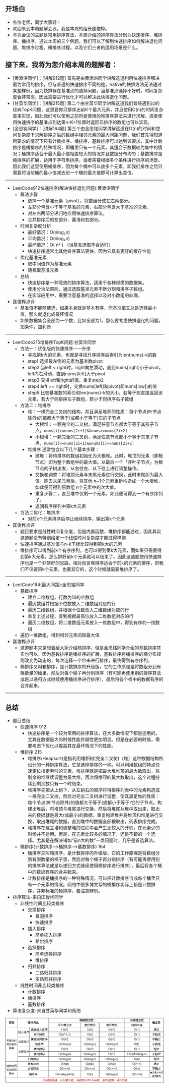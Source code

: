 ## 开场白
- 各位老师，同学大家好！
- 欢迎来到本周题解会议。我是本周的组长匡俊桦。
- 本次会议的主题是常用排序算法，本周介绍的排序算法分别为快速排序、堆排序、桶排序，通过本周的三个例题，我们可以了解到快速排序如何解决退化问题、堆排序过程、桶排序过程，以及它们三者的适用场景是什么。
## 接下来，我将为您介绍本周的题解者：
- [黄添洪同学]：[讲解912题] 首先是由黄添洪同学讲解这道利用快速排序解决最为常用的排序，但与普通的快速排序不同的是，native的快排方法无法通过某些样例，因为快排存在基准点的选择问题，当基准点选择不好时，时间复杂度会非常高，因此需要进行优化才可以解决此快排退化问题。
- [甘英华同学]：[讲解215题] 第二个由甘英华同学讲解这道我们曾经遇到过的经典TopK问题，这里要你只排序出前K个最大元素，并且使用O(n)的时间复杂度来实现，因此我们可以使用之前所是使用的堆排序算法来进行求解，或者使用快速排序的基准点到达第n-K+1位置时返回已排序的数组也可以实现。
- [金思铭同学]：[讲解164题] 第三个由金思铭同学讲解这道在O(n)的时间和空间复杂度下求解排序之后的数组中相邻元素的最大间距问题，我们首先得知道所要求的情况下只有计数排序、桶排序、基数排序可以达到该要求，其中计数排序是桶排序的特殊情况，即桶里只有一个元素，其适合于数据较为集中的情况；桶排序适合于最大最小值相差较大的情况并且数据分布均匀；基数排序是桶排序的扩展，适用于字符串排序，或者需要根据多个条件进行排序的场景。因此我们这里使用桶排序，因为每个桶中可以放多个元素，即我们排序之后只需要将当前桶的最小值减去前一个桶的最大值即可计算出差值。
---
- LeetCode912快速排序(解决快排退化问题):黄添洪同学  
	- 算法步骤
		- 选择一个基准元素（pivot），将数组分成左右两部分。
		- 左部分包含小于等于基准的元素，右部分包含大于基准的元素。
		- 对左右两部分递归地应用快速排序算法。
		- 合并排序后的左部分、基准和右部分。
	- 时间复杂度分析
		- 最好情况：O(nlog₂n)
		- 平均情况：O(nlog₂n)
		- 最坏情况：O( n² ) （当基准选取不合适时）
		- 快速排序通常比其他排序算法更快，因为它具有更好的缓存性能
	- 优化基准元素
		- 取中间值作为基准元素
		- 随机取基准元素
	- 总结
		- 快速排序是一种高效的排序算法，适用于各种规模的数据集。
		- 使用分治法原则，通过选取基准元素不断分割和排序子数组。
		- 在实际应用中，需要注意基准的选择以及对小数组的处理。
- 匡俊桦点评
	- 基准值不能随便选，如果本身就是基本有序，而基准值又总是选择最小值，那么就退化成最坏情况
	- 如果数据集合全部为一个数，比如全部为1，那么要考虑快排退化的问题，加条件，加判断
---
- LeetCode215堆排序TopK问题:甘英华同学   
	- 方法一：优化版的快速排序——升序
		- 寻找第k大的元素，也就是寻找升序排序后索引为len(nums)-k的数
		- step1:选择最左侧的元素为基准数pivot
		- step2:当left < right时，right向左滑动，直到nums[right]小于pivot，left向右滑动，直到nums[left]大于pivot
		-  step3:交换left和right的值，重复step2
		-  step4:left == right时，交换nums[left]和pivot(即nums[low])的值
		-  step5:比较基准数的索引和len(nums)-k的大小，若等于则直接返回该元素，若大于则排序左子数组，若小于则排序右子数组
	- 方法二：堆排序
		- 堆：一棵完全二叉树的结构，并且满足堆积的性质：每个节点(叶节点除外)的值都大于等于(或都小于等于)它的子节点
			- 大根堆：一颗完全的二叉树，满足任意节点都大于等于其孩子节点，`nums[i]>=nums[2i+1]&&nums>=nums[2i+2]`
			- 小根堆：一颗完全的二叉树，满足任意节点都小于等于其孩子节点，`nums[i]<=nums[2i+1]&&nums[i]<=nums[2i+2]`
		- 堆排序 通常包含以下几个基本步骤：
			- 建堆：将待排序的数组初始化为大根堆。此时，堆顶的元素（即根节点）即为整个数组中的最大值。从最后一个「非叶子节点」为根节点的子树出发，从右往左、从下往上进行调整操作。
			- 交换和调整：将堆顶元素与末尾元素进行交换，此时末尾即为最大值。除去末尾元素后，将其他 n−1个元素重新构造成一个大根堆，如此便可得到原数组 n个元素中的次大值。
			- 重复步骤二，直至堆中仅剩一个元素，如此便可得到一个有序序列了。
			- 返回有序序列中第k大元素
	- 方法二优化：堆排序
		- 对前k个元素排序后停止继续排序，输出第k个元素
- 匡俊桦点评
	- 题目要求是线性时间复杂度，但是内置函数，堆排序都能通过，因此其实这道题没有特别给定一个线性时间复杂度才能过得样例
	- 快速排序通过基准值与n-k下标比较得到第k大的元素
	- 堆排序可以得到前k个有序序列，也可以得到第k大元素，而如果只需要得到第k大元素，那么排好前k个元素就可以结束了，因此这道题使用快速排序也是一个非常好的思路，相对而言堆排序适合于前k的元素的排序，即我们不仅要第k个元素，也要其它的，这个时候就需要堆排序了。
---
- LeetCode164(最大间距):金思铭同学
	- 基数排序
		- 建立二维数组，行数为10的空数组
		- 遍历数组并根据个位数放入二维数组对应的行
		- 遍历二维数组，并根据十位数放入二维数组对应的行
		- 重复上述过程，直到根据最高位放入二维数组对应的行
		- 遍历二维数组，将二维数组元素放入一维数组中，得到有序的一维数组
	- 遍历一维数组，得到相邻元素间距最大值
- 匡俊桦点评
	- 这道题本来是想着给大家介绍桶排序，但是金思铭同学介绍的基数排序其实也可以，因为基数排序是桶排序的扩展，基数排序将桶排序的桶分布规则改变为动态的，每次选择一个位来进行排序，最终得到有序序列。
	- 桶排序又叫箱排序，是计数排序的升级版，它的工作原理是将数组分到有限数量的桶里，然后对每个桶子再分别排序（有可能再使用别的排序算法或是以递归方式继续使用桶排序进行排序），最后将各个桶中的数据有序的合并起来。
---
## 总结
- 题目总结
	- 快速排序 912
		- 快速排序是一个较为常用的排序算法，在大多数情况下都是适用的，尤其在数据量大的时候性能优越性更加明显。但是在必要的时候，需要考虑下优化以提高其在最坏情况下的性能。
	- 堆排序 215
		- 堆排序(Heapsort)是指利用堆积树(完全二叉树)（堆）这种数据结构所设计的一种排序算法，它是选择排序的一种。可以利用数组的特点快速定位指定索引的元素。堆排序就是把最大堆堆顶的最大数取出，将剩余的堆继续调整为最大堆，再次将堆顶的最大数取出，这个过程持续到剩余数只有一个时结束。
		- 堆排序先按从上到下、从左到右的顺序将待排序列表中的元素构造成一棵完全二叉树，然后对完全二叉树进行调整，使其满足堆的性质：每个节点(叶节点除外)的值都大于等于(或都小于等于)它的子节点。构建出堆后，将堆顶与堆尾进行交换，然后将堆尾从堆中取出来，取出来的数据就是最大(或最小)的数据。重复构建堆并将堆顶和堆尾进行交换，取出堆尾的数据，直到堆中的数据全部被取出，列表排序完成。
		- 堆排序在建立堆和调整堆的过程中会产生比较大的开销，在元素少的时候并不适用。但是，在元素比较多的情况下，还是不错的一个选择。尤其是在解决诸如“前n大的数”一类问题时，几乎是首选算法。
	- 桶排序(计数排序-->桶排序-->基数排序) 164
		- 桶排序又叫箱排序，是计数排序的升级版，它的工作原理是将数组分到有限数量的桶子里，然后对每个桶子再分别排序（有可能再使用别的排序算法或是以递归方式继续使用桶排序进行排序），最后将各个桶中的数据有序的合并起来。
		- 计数排序是桶排序的一种特殊情况，可以把计数排序当成每个桶里只有一个元素的情况。网络中很多博文写的桶排序实际上都是计数排序，并非标准的桶排序，要注意辨别。
- 排序算法-来自匡俊桦同学
	- 非线性时间比较类排序
		- 交换排序
			- 冒泡排序
			- 快速排序
		- 插入排序
			- 简单插入排序
			- 希尔排序
		- 选择排序
			- 简单选择排序
			- 堆排序
		- 归并排序
			- 二路归并排序
			- 多路归并排序
	- 线性时间非比较类排序
		- 计数排序
		- 桶排序
		- 基数排序
- 算法复杂度-来自甘英华同学和网络

![排序算法](Lecturer_folder/甘英华-215/排序算法.png)
